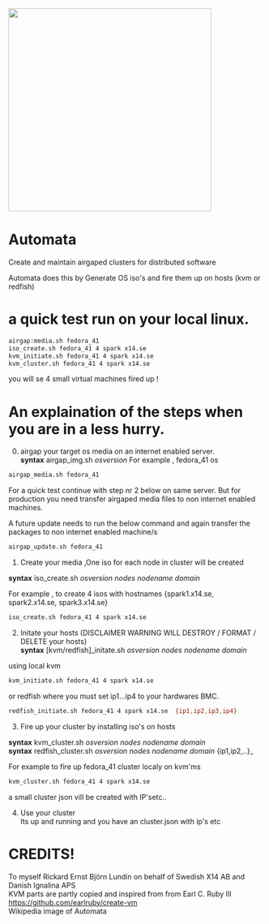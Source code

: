 <img src="https://github.com/user-attachments/assets/d1918dcb-8de1-428e-87aa-7ff05ac45ab9" width="400" height="400">

# Automata
Create and maintain airgaped clusters for distributed software

Automata does this by Generate OS iso's and fire them up on hosts (kvm or redfish)  
  

# a quick test run on your local linux.
```bash
airgap:media.sh fedora_41
iso_create.sh fedora_41 4 spark x14.se
kvm_initiate.sh fedora_41 4 spark x14.se
kvm_cluster.sh fedora_41 4 spark x14.se
```
you will se 4 small virtual machines fired up !

# An explaination of the steps when you are in a less hurry.  

0) airgap your target os media on an internet enabled server.  
**syntax** airgap_img.sh _osversion_
For example , fedora_41 os
```bash
airgap_media.sh fedora_41 
```
For a quick test continue with step nr 2 below on same server. But for production you need transfer airgaped media files to non internet enabled machines.

 A future update needs to run the below command and again transfer the packages to non internet enabled machine/s
```bash
airgap_update.sh fedora_41 
```

1) Create your media ,One iso for each node in cluster will be created

**syntax** iso_create.sh _osversion_ _nodes_ _nodename_ _domain_  

For example , to create 4 isos with hostnames {spark1.x14.se, spark2.x14.se, spark3.x14.se}  
```bash
iso_create.sh fedora_41 4 spark x14.se
```

2) Initate your hosts   (DISCLAIMER WARNING WILL DESTROY / FORMAT / DELETE your hosts)  
**syntax** [kvm/redfish]_initate.sh  _osversion_ _nodes_ _nodename_ _domain_  

using local kvm  
```bash
kvm_initiate.sh fedora_41 4 spark x14.se
```
or redfish  where you must set ip1...ip4 to your hardwares BMC.  
```bash
redfish_initiate.sh fedora_41 4 spark x14.se  {ip1,ip2,ip3,ip4}
```


3) Fire up your cluster by installing iso's on hosts  

**syntax** kvm_cluster.sh _osversion_ _nodes_ _nodename_ _domain_   
**syntax** redfish_cluster.sh _osversion_ _nodes_ _nodename_ _domain_  {ip1,ip2,..}_

For example to fire up fedora_41 cluster localy on kvm'ms
```bash
kvm_cluster.sh fedora_41 4 spark x14.se
```

a small cluster json vill be created with IP'setc..  

4) Use your cluster  
Its up and running and you have an cluster.json with ip's etc  



# CREDITS!  
To myself Rickard Ernst Björn Lundin on behalf of Swedish X14 AB and Danish Ignalina APS  
KVM parts are partly copied and inspired from from Earl C. Ruby III https://github.com/earlruby/create-vm  
Wikipedia image of Automata  

